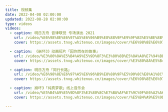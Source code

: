 ```yaml
---
title: 视频集
date: 2022-04-08 02:00:00
updated: 2022-08-28 02:00:00
type: videos
videos:
  - caption: 明日方舟 音律联觉 专场演出 2021
    url: /video/%E6%98%8E%E6%97%A5%E6%96%B9%E8%88%9F%E9%9F%B3%E5%BE%8B%E8%81%94%E8%A7%89%E4%B8%93%E5%9C%BA%E6%BC%94%E5%87%BA2021.html
    cover: https://assets.tnxg.whitenuo.cn/images/cover/%E6%98%8E%E6%97%A5%E6%96%B9%E8%88%9F%E9%9F%B3%E5%BE%8B%E8%81%94%E8%A7%89%E4%B8%93%E5%9C%BA%E6%BC%94%E5%87%BA2021.jpg

  - caption: 《崩坏3》动画短片「因你而在的故事」
    url: /video/%E3%80%8A%E5%B4%A9%E5%9D%8F3%E3%80%8B%E5%8A%A8%E7%94%BB%E7%9F%AD%E7%89%87%E3%80%8C%E5%9B%A0%E4%BD%A0%E8%80%8C%E5%9C%A8%E7%9A%84%E6%95%85%E4%BA%8B%E3%80%8D.html
    cover: https://assets.tnxg.whitenuo.cn/images/cover/%E3%80%8A%E5%B4%A9%E5%9D%8F3%E3%80%8B%E5%8A%A8%E7%94%BB%E7%9F%AD%E7%89%87%E3%80%8C%E5%9B%A0%E4%BD%A0%E8%80%8C%E5%9C%A8%E7%9A%84%E6%95%85%E4%BA%8B%E3%80%8D.jpg

  - caption: 明日方舟「同行长路」
    url: /video/%E6%98%8E%E6%97%A5%E6%96%B9%E8%88%9F%E5%90%8C%E8%A1%8C%E9%95%BF%E8%B7%AF.html
    cover: https://assets.tnxg.whitenuo.cn/images/cover/%E6%98%8E%E6%97%A5%E6%96%B9%E8%88%9F%E5%90%8C%E8%A1%8C%E9%95%BF%E8%B7%AF.png

  - caption: 崩坏3「纯真梦歌」线上音乐会
    url: /video/%E5%B4%A9%E5%9D%8F3%E3%80%8C%E7%BA%AF%E7%9C%9F%E6%A2%A6%E6%AD%8C%E3%80%8D%E7%BA%BF%E4%B8%8A%E9%9F%B3%E4%B9%90%E4%BC%9A.html
    cover: https://assets.tnxg.whitenuo.cn/images/cover/%E5%B4%A9%E5%9D%8F3%E3%80%8C%E7%BA%AF%E7%9C%9F%E6%A2%A6%E6%AD%8C%E3%80%8D%E7%BA%BF%E4%B8%8A%E9%9F%B3%E4%B9%90%E4%BC%9A.png

---
```

